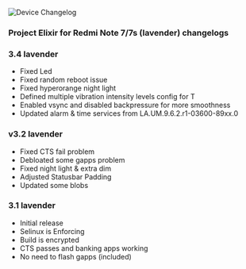 ![Device Changelog](https://i.imgur.com/C0Wcdr5.png)

### Project Elixir for Redmi Note 7/7s (lavender) changelogs

### 3.4 lavender

- Fixed Led 
- Fixed random reboot issue
- Fixed hyperorange night light
- Defined multiple vibration intensity levels config for T
- Enabled vsync and disabled backpressure for more smoothness
- Updated alarm & time services from LA.UM.9.6.2.r1-03600-89xx.0

### v3.2 lavender

- Fixed CTS fail problem
- Debloated some gapps problem
- Fixed night light & extra dim
- Adjusted Statusbar Padding
- Updated some blobs

### 3.1 lavender

- Initial release
- Selinux is Enforcing
- Build is encrypted
- CTS passes and banking apps working
- No need to flash gapps (included)
